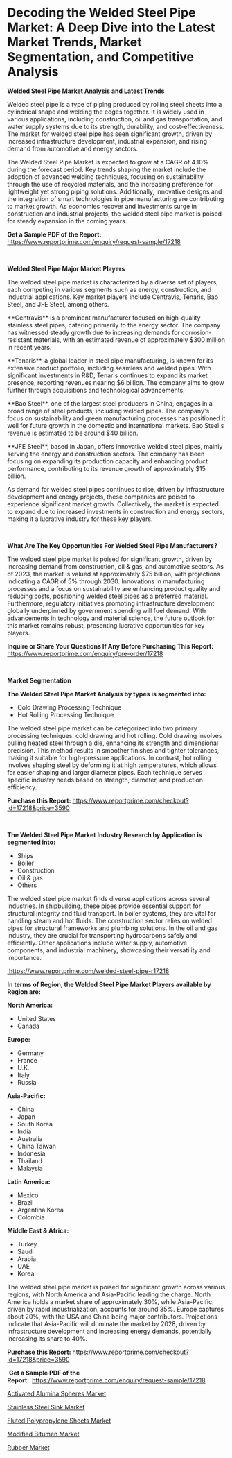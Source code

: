 <p><h1>Decoding the Welded Steel Pipe Market: A Deep Dive into the Latest Market Trends, Market Segmentation, and Competitive Analysis</h1></p><p><strong>Welded Steel Pipe Market Analysis and Latest Trends</strong></p>
<p><p>Welded steel pipe is a type of piping produced by rolling steel sheets into a cylindrical shape and welding the edges together. It is widely used in various applications, including construction, oil and gas transportation, and water supply systems due to its strength, durability, and cost-effectiveness. The market for welded steel pipe has seen significant growth, driven by increased infrastructure development, industrial expansion, and rising demand from automotive and energy sectors.</p><p>The Welded Steel Pipe Market is expected to grow at a CAGR of 4.10% during the forecast period. Key trends shaping the market include the adoption of advanced welding techniques, focusing on sustainability through the use of recycled materials, and the increasing preference for lightweight yet strong piping solutions. Additionally, innovative designs and the integration of smart technologies in pipe manufacturing are contributing to market growth. As economies recover and investments surge in construction and industrial projects, the welded steel pipe market is poised for steady expansion in the coming years.</p></p>
<p><strong>Get a Sample PDF of the Report:&nbsp;</strong> <a href="https://www.reportprime.com/enquiry/request-sample/17218?utm_campaign=41&utm_medium=2&utm_source=Github&utm_content=ia&utm_term=18032025&utm_id=welded-steel-pipe">https://www.reportprime.com/enquiry/request-sample/17218</a></p>
<p>&nbsp;</p>
<p><strong>Welded Steel Pipe Major Market Players</strong></p>
<p><p>The welded steel pipe market is characterized by a diverse set of players, each competing in various segments such as energy, construction, and industrial applications. Key market players include Centravis, Tenaris, Bao Steel, and JFE Steel, among others. </p><p>**Centravis** is a prominent manufacturer focused on high-quality stainless steel pipes, catering primarily to the energy sector. The company has witnessed steady growth due to increasing demands for corrosion-resistant materials, with an estimated revenue of approximately $300 million in recent years.</p><p>**Tenaris**, a global leader in steel pipe manufacturing, is known for its extensive product portfolio, including seamless and welded pipes. With significant investments in R&D, Tenaris continues to expand its market presence, reporting revenues nearing $6 billion. The company aims to grow further through acquisitions and technological advancements.</p><p>**Bao Steel**, one of the largest steel producers in China, engages in a broad range of steel products, including welded pipes. The company's focus on sustainability and green manufacturing processes has positioned it well for future growth in the domestic and international markets. Bao Steel's revenue is estimated to be around $40 billion.</p><p>**JFE Steel**, based in Japan, offers innovative welded steel pipes, mainly serving the energy and construction sectors. The company has been focusing on expanding its production capacity and enhancing product performance, contributing to its revenue growth of approximately $15 billion.</p><p>As demand for welded steel pipes continues to rise, driven by infrastructure development and energy projects, these companies are poised to experience significant market growth. Collectively, the market is expected to expand due to increased investments in construction and energy sectors, making it a lucrative industry for these key players.</p></p>
<p>&nbsp;</p>
<p><strong>What Are The Key Opportunities For Welded Steel Pipe Manufacturers?</strong></p>
<p><p>The welded steel pipe market is poised for significant growth, driven by increasing demand from construction, oil & gas, and automotive sectors. As of 2023, the market is valued at approximately $75 billion, with projections indicating a CAGR of 5% through 2030. Innovations in manufacturing processes and a focus on sustainability are enhancing product quality and reducing costs, positioning welded steel pipes as a preferred material. Furthermore, regulatory initiatives promoting infrastructure development globally underpinned by government spending will fuel demand. With advancements in technology and material science, the future outlook for this market remains robust, presenting lucrative opportunities for key players.</p></p>
<p><strong>Inquire or Share Your Questions If Any Before Purchasing This Report:</strong> <a href="https://www.reportprime.com/enquiry/pre-order/17218?utm_campaign=41&utm_medium=2&utm_source=Github&utm_content=ia&utm_term=18032025&utm_id=welded-steel-pipe">https://www.reportprime.com/enquiry/pre-order/17218</a></p>
<p>&nbsp;</p>
<p><strong>Market Segmentation</strong></p>
<p><strong>The Welded Steel Pipe Market Analysis by types is segmented into:</strong></p>
<p><ul><li>Cold Drawing Processing Technique</li><li>Hot Rolling Processing Technique</li></ul></p>
<p><p>The welded steel pipe market can be categorized into two primary processing techniques: cold drawing and hot rolling. Cold drawing involves pulling heated steel through a die, enhancing its strength and dimensional precision. This method results in smoother finishes and tighter tolerances, making it suitable for high-pressure applications. In contrast, hot rolling involves shaping steel by deforming it at high temperatures, which allows for easier shaping and larger diameter pipes. Each technique serves specific industry needs based on strength, diameter, and production efficiency.</p></p>
<p><strong>Purchase this Report:&nbsp;</strong><a href="https://www.reportprime.com/checkout?id=17218&price=3590&utm_campaign=41&utm_medium=2&utm_source=Github&utm_content=ia&utm_term=18032025&utm_id=welded-steel-pipe">https://www.reportprime.com/checkout?id=17218&price=3590</a></p>
<p>&nbsp;</p>
<p><strong>The Welded Steel Pipe Market Industry Research by Application is segmented into:</strong></p>
<p><ul><li>Ships</li><li>Boiler</li><li>Construction</li><li>Oil & gas</li><li>Others</li></ul></p>
<p><p>The welded steel pipe market finds diverse applications across several industries. In shipbuilding, these pipes provide essential support for structural integrity and fluid transport. In boiler systems, they are vital for handling steam and hot fluids. The construction sector relies on welded pipes for structural frameworks and plumbing solutions. In the oil and gas industry, they are crucial for transporting hydrocarbons safely and efficiently. Other applications include water supply, automotive components, and industrial machinery, showcasing their versatility and importance.</p></p>
<p><a href="https://www.reportprime.com/welded-steel-pipe-r17218?utm_campaign=41&utm_medium=2&utm_source=Github&utm_content=ia&utm_term=18032025&utm_id=welded-steel-pipe">&nbsp;https://www.reportprime.com/welded-steel-pipe-r17218</a></p>
<p><strong>In terms of Region, the Welded Steel Pipe Market Players available by Region are:</strong></p>
<p>
    <p> <strong> North America: </strong>
        <ul>
            <li>United States</li>
            <li>Canada</li>
        </ul>
        </p> 
    <p> <strong> Europe: </strong>
        <ul>
            <li>Germany</li>
            <li>France</li>
            <li>U.K.</li>
            <li>Italy</li>
            <li>Russia</li>
        </ul>
        </p> 
    <p> <strong> Asia-Pacific: </strong>
        <ul>
            <li>China</li>
            <li>Japan</li>
            <li>South Korea</li>
            <li>India</li>
            <li>Australia</li>
            <li>China Taiwan</li>
            <li>Indonesia</li>
            <li>Thailand</li>
            <li>Malaysia</li>
        </ul>
        </p> 
    <p> <strong> Latin America: </strong>
        <ul>
            <li>Mexico</li>
            <li>Brazil</li>
            <li>Argentina Korea</li>
            <li>Colombia</li>
        </ul>
        </p> 
    <p> <strong> Middle East & Africa: </strong>
        <ul>
            <li>Turkey</li>
            <li>Saudi</li>
            <li>Arabia</li>
            <li>UAE</li>
            <li>Korea</li>
        </ul>
    </p>
    </p>
<p><p>The welded steel pipe market is poised for significant growth across various regions, with North America and Asia-Pacific leading the charge. North America holds a market share of approximately 30%, while Asia-Pacific, driven by rapid industrialization, accounts for around 35%. Europe captures about 20%, with the USA and China being major contributors. Projections indicate that Asia-Pacific will dominate the market by 2028, driven by infrastructure development and increasing energy demands, potentially increasing its share to 40%.</p></p>
<p><strong>Purchase this Report: </strong><a href="https://www.reportprime.com/checkout?id=17218&price=3590&utm_campaign=41&utm_medium=2&utm_source=Github&utm_content=ia&utm_term=18032025&utm_id=welded-steel-pipe">https://www.reportprime.com/checkout?id=17218&price=3590</a></p>
<p>&nbsp;<strong>Get a Sample PDF of the Report:&nbsp;&nbsp;</strong><a href="https://www.reportprime.com/enquiry/request-sample/17218?utm_campaign=41&utm_medium=2&utm_source=Github&utm_content=ia&utm_term=18032025&utm_id=welded-steel-pipe">https://www.reportprime.com/enquiry/request-sample/17218</a></p>
<p><strong></strong></p>
<p><p><a href="https://github.com/zdybelzinn/Market-Research-Report-List-1/blob/main/activated-alumina-spheres-market.md?utm_campaign=41&utm_medium=2&utm_source=Github&utm_content=ia&utm_term=18032025&utm_id=welded-steel-pipe">Activated Alumina Spheres Market</a></p><p><a href="https://github.com/ilanarohalgh/Market-Research-Report-List-1/blob/main/stainless-steel-sink-market.md?utm_campaign=41&utm_medium=2&utm_source=Github&utm_content=ia&utm_term=18032025&utm_id=welded-steel-pipe">Stainless Steel Sink Market</a></p><p><a href="https://github.com/tabormahay2f/Market-Research-Report-List-1/blob/main/fluted-polypropylene-sheets-market.md?utm_campaign=41&utm_medium=2&utm_source=Github&utm_content=ia&utm_term=18032025&utm_id=welded-steel-pipe">Fluted Polypropylene Sheets Market</a></p><p><a href="https://github.com/naingbiner7i/Market-Research-Report-List-1/blob/main/modified-bitumen-market.md?utm_campaign=41&utm_medium=2&utm_source=Github&utm_content=ia&utm_term=18032025&utm_id=welded-steel-pipe">Modified Bitumen Market</a></p><p><a href="https://github.com/frodanlert/Market-Research-Report-List-1/blob/main/rubber-market.md?utm_campaign=41&utm_medium=2&utm_source=Github&utm_content=ia&utm_term=18032025&utm_id=welded-steel-pipe">Rubber Market</a></p></p>